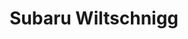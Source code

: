 ---
title: "Subaru Wiltschnigg"
url: /breitenau-am-hochlantsch/subaru-wiltschnigg/
shop: Autohaus
---